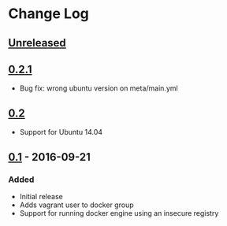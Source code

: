 # Change Log #

## [Unreleased] ##

## [0.2.1] ##

  - Bug fix: wrong ubuntu version on meta/main.yml

## [0.2] ##

  - Support for Ubuntu 14.04

## [0.1] - 2016-09-21 ##

### Added ###

  - Initial release
  - Adds vagrant user to docker group
  - Support for running docker engine using an insecure registry

[Unreleased]: https://github.com/rfhayashi/ansible-kitchen/compare/0.2...HEAD
[0.2.1]: https://github.com/rfhayashi/ansible-kitchen/compare/0.2...0.2.1
[0.2]: https://github.com/rfhayashi/ansible-kitchen/compare/0.1...0.2
[0.1]: https://github.com/rfhayashi/ansible-kitchen/compare/c0e672b291cd25500289ecb75a7437fae105b1d8...0.1